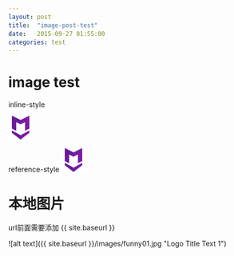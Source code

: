 ```yaml
---
layout: post
title:  "image-post-test"
date:   2015-09-27 01:55:00
categories: test
---
```

# image test

inline-style

![alt text](https://github.com/adam-p/markdown-here/raw/master/src/common/images/icon48.png "Logo Title Text 1")

reference-style
![alt text][logo]

[logo]: https://github.com/adam-p/markdown-here/raw/master/src/common/images/icon48.png "Logo Title Text 2"

# 本地图片

url前面需要添加 {{ site.baseurl }}

![alt text]({{ site.baseurl }}/images/funny01.jpg "Logo Title Text 1")